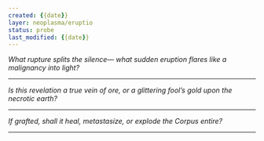 ```yaml
---
created: {{date}}
layer: neoplasma/eruptio
status: probe
last_modified: {{date}}
---
```


*What rupture splits the silence—*
*what sudden eruption flares like a malignancy into light?*  

---

*Is this revelation a true vein of ore,*
*or a glittering fool’s gold upon the necrotic earth?*  

---

*If grafted, shall it heal, metastasize,*
*or explode the Corpus entire?*

---
